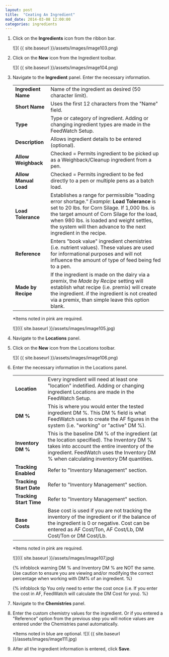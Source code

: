 ```yaml
---
layout: post
title:  "Ceating An Ingredient"
mod_date: 2014-03-08 12:00:00
categories: ingredients
---
```


1.  Click on the **Ingredients** icon from the ribbon bar.

    ![]( {{ site.baseurl }}/assets/images/image103.png)

2.  Click on the **New** icon from the Ingredient toolbar.

    ![]( {{ site.baseurl }}/assets/images/image104.png)

3.  Navigate to the **Ingredient** panel. Enter the necessary information.


    |   |   |
    |---|---|
    | **Ingredient Name** | Name of the ingredient as desired (50 character limit). |
    | **Short Name**  | Uses the first 12 characters from the "Name" field. |
    | **Type** | Type or category of ingredient. Adding or changing ingredient types are made in the FeedWatch Setup. |
    | **Description** | Allows ingredient details to be entered (optional). |
    | **Allow Weighback** | Checked = Permits ingredient to be picked up as a Weighback/Cleanup ingredient from a pen. |
    | **Allow Manual Load**  | Checked = Permits ingredient to be fed directly to a pen or multiple pens as a batch load. |
    | **Load Tolerance** | Establishes a range for permissible "loading error shortage." *Example*: **Load Tolerance** is set to 20 lbs. for Corn Silage. If 1,000 lbs. is the target amount of Corn Silage for the load, when 980 lbs. is loaded and weight settles, the system will then advance to the next ingredient in the recipe. |
    | **Reference** | Enters "book value" ingredient chemistries (i.e. nutrient values). These values are used for informational purposes and will not influence the amount of type of feed being fed to a pen. |
    | **Made by Recipe** | If the ingredient is made on the dairy via a premix, the *Made by Recipe* setting will establish what recipe (i.e. premix) will create the ingredient. if the ingredient is not created via a premix, than simple leave this option blank. |

    *Items noted in pink are required.

    ![]({{ site.baseurl }}/assets/images/image105.jpg)

4.  Navigate to the **Locations** panel.

5.  Click on the **New** icon from the Locations toolbar.

    ![]( {{ site.baseurl }}/assets/images/image106.png)

6.  Enter the necessary information in the Locations panel.

    |   |   |
    |---|---|
    | **Location** | Every ingredient will need at least one "location" indetified. Adding or changing ingredient Locations are made in the FeedWatch Setup. |
    | **DM %** | This is where you would enter the tested ingredient DM %. This DM % field is what FeedWatch uses to create the AF figures in the system (i.e. "working" or "active" DM %). |
    | **Inventory DM %** | This is the baseline DM % of the ingredient (at the location specified). The Inventory DM % takes into account the entire inventory of the ingredient. FeedWatch uses the Inventory DM % when calculating inventory DM quantities. |
    | **Tracking Enabled** | Refer to "Inventory Management" section. |
    | **Tracking Start Date** | Refer to "Inventory Management" section. |
    | **Tracking Start Time** | Refer to "Inventory Management" section. |
    | **Base Costs** | Base cost is used if you are not tracking the inventory of the ingredient or if the balance of the ingredient is 0 or negative. Cost can be entered as AF Cost/Ton, AF Cost/Lb, DM Cost/Ton or DM Cost/Lb. |


    *Items noted in pink are required.

    ![]({{ site.baseurl }}/assets/images/image107.jpg)


    {% infoblock warning DM % and Inventory DM % are NOT the same. Use caution to ensure you are viewing and/or modifying the correct percentage when working with DM% of an ingredient. %}

    {% infoblock tip You only need to enter the cost once (i.e. If you enter the cost in AF, FeedWatch will calculate the DM Cost for you). %}



7.  Navigate to the **Chemistries** panel.

8.  Enter the custom chemistry values for the ingredient. Or if you entered a "Reference" option from the previous step you will notice values are entered under the Chemistries panel automatically.

    *Items noted in blue are optional.
    ![]( {{ site.baseurl }}/assets/images/image111.jpg)

9.  After all the ingredient information is entered, click **Save**.
